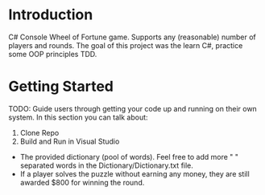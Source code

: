# Introduction
C# Console Wheel of Fortune game. Supports any (reasonable) number of players and rounds.
The goal of this project was the learn C#, practice some OOP principles TDD.

# Getting Started
TODO: Guide users through getting your code up and running on their own system. In this section you can talk about:
1.	Clone Repo
2.	Build and Run in Visual Studio

- The provided dictionary (pool of words). Feel free to add more " " separated words in the Dictionary/Dictionary.txt file.
- If a player solves the puzzle without earning any money, they are still awarded $800 for winning the round.